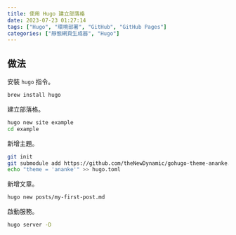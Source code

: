```yaml
---
title: 使用 Hugo 建立部落格
date: 2023-07-23 01:27:14
tags: ["Hugo", "環境部署", "GitHub", "GitHub Pages"]
categories: ["靜態網頁生成器", "Hugo"]
---
```


## 做法

安裝 `hugo` 指令。

```bash
brew install hugo
```

建立部落格。

```bash
hugo new site example
cd example
```

新增主題。

```bash
git init
git submodule add https://github.com/theNewDynamic/gohugo-theme-ananke.git themes/ananke
echo "theme = 'ananke'" >> hugo.toml
```

新增文章。

```bash
hugo new posts/my-first-post.md
```

啟動服務。

```bash
hugo server -D
```
